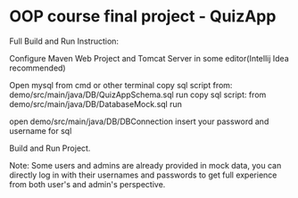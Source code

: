 # OOP course final project - QuizApp

Full Build and Run Instruction:

Configure Maven Web Project and Tomcat Server in some editor(Intellij Idea recommended)

Open mysql from cmd or other terminal
copy sql script from: demo/src/main/java/DB/QuizAppSchema.sql
run
copy sql script: from demo/src/main/java/DB/DatabaseMock.sql
run

open demo/src/main/java/DB/DBConnection
insert your password and username for sql

Build and Run Project.

Note: Some users and admins are already provided in mock data, you
can directly log in with their usernames and passwords to get full
experience from both user's and admin's perspective.
